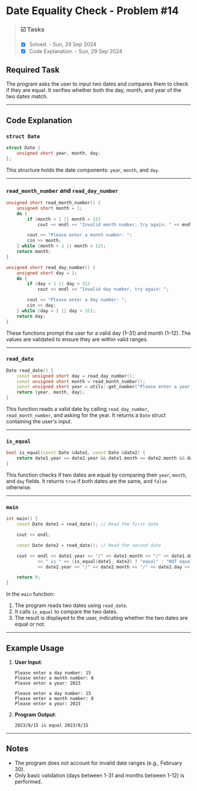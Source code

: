 # Date Equality Check - Problem #14

> ### ☑️ Tasks
> - [x] Solved. - Sun, 29 Sep 2024
> - [x] Code Explanation. - Sun, 29 Sep 2024

## Required Task

The program asks the user to input two dates and compares them to check if they are equal. It verifies whether both the day, month, and year of the two dates match.

---

## Code Explanation

### `struct Date`

```cpp
struct Date {
	unsigned short year, month, day;
};
```

This structure holds the date components: `year`, `month`, and `day`.

---

### `read_month_number` and `read_day_number`

```cpp
unsigned short read_month_number() {
	unsigned short month = 1;
	do {
		if (month < 1 || month > 12)
			cout << endl << "Invalid month number, try again: " << endl;

		cout << "Please enter a month number: ";
		cin >> month;
	} while (month < 1 || month > 12);
	return month;
}
```

```cpp
unsigned short read_day_number() {
	unsigned short day = 1;
	do {
		if (day < 1 || day > 31)
			cout << endl << "Invalid day number, try again: ";

		cout << "Please enter a day number: ";
		cin >> day;
	} while (day < 1 || day > 31);
	return day;
}
```

These functions prompt the user for a valid day (1–31) and month (1–12). The values are validated to ensure they are within valid ranges.

---

### `read_date`

```cpp
Date read_date() {
	const unsigned short day = read_day_number();
	const unsigned short month = read_month_number();
	const unsigned short year = utils::get_number("Please enter a year: ");
	return {year, month, day};
}
```

This function reads a valid date by calling `read_day_number`, `read_month_number`, and asking for the year. It returns a `Date` struct containing the user's input.

---

### `is_equal`

```cpp
bool is_equal(const Date &date1, const Date &date2) {
	return date1.year == date2.year && date1.month == date2.month && date1.day == date2.day;
}
```

This function checks if two dates are equal by comparing their `year`, `month`, and `day` fields. It returns `true` if both dates are the same, and `false` otherwise.

---

### `main`

```cpp
int main() {
	const Date date1 = read_date(); // Read the first date

	cout << endl;

	const Date date2 = read_date(); // Read the second date

	cout << endl << date1.year << "/" << date1.month << "/" << date1.day
			<< " is " << (is_equal(date1, date2) ? "equal" : "NOT equal") << " "
			<< date2.year << "/" << date2.month << "/" << date2.day << endl;

	return 0;
}
```

In the `main` function:
1. The program reads two dates using `read_date`.
2. It calls `is_equal` to compare the two dates.
3. The result is displayed to the user, indicating whether the two dates are equal or not.

---

## Example Usage

1. **User Input**:
   ```
   Please enter a day number: 15
   Please enter a month number: 8
   Please enter a year: 2023

   Please enter a day number: 15
   Please enter a month number: 8
   Please enter a year: 2023
   ```

2. **Program Output**:
   ```
   2023/8/15 is equal 2023/8/15
   ```

---

## Notes

- The program does not account for invalid date ranges (e.g., February 30).
- Only basic validation (days between 1-31 and months between 1-12) is performed.
